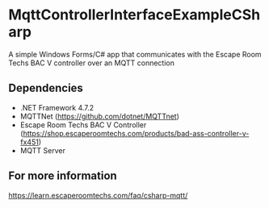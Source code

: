 # MqttControllerInterfaceExampleCSharp
A simple Windows Forms/C# app that communicates with the Escape Room Techs BAC V controller over an MQTT connection

## Dependencies
- .NET Framework 4.7.2
- MQTTNet (https://github.com/dotnet/MQTTnet)
- Escape Room Techs BAC V Controller (https://shop.escaperoomtechs.com/products/bad-ass-controller-v-fx451)
- MQTT Server

## For more information
https://learn.escaperoomtechs.com/faq/csharp-mqtt/